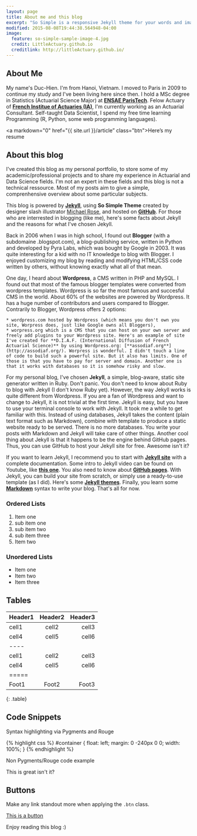```yaml
---
layout: page
title: About me and this blog
excerpt: "So Simple is a responsive Jekyll theme for your words and images."
modified: 2015-08-08T19:44:38.564948-04:00
image:
  feature: so-simple-sample-image-4.jpg
  credit: LittleActuary.github.io
  creditlink: http://littleActuary.github.io/
---
```


## About Me

My name's Duc-Hien. I'm from Hanoi, Vietnam. I moved to Paris in 2009 to continue my study and I've been living here since then. I hold a MSc degree in Statistics (Actuarial Science Major) at [**ENSAE ParisTech**](http://www.ensae.fr). Felow Actuary of [**French Institue of Actuaries (IA)**](http://www.institutdesactuaires.com), I'm currently working as an Actuarial Consultant. Self-taught Data Scientist, I spend my free time learning Programming (R, Python, some web programming languages).


<a markdown="0" href="{{ site.url }}/article” class="btn">Here’s my resume</a>


## About this blog

I've created this blog as my personal portfolio, to store some of my academic/professional projects and to share my experience in Actuarial and Data Science fields. I'm not an expert in these fields and this blog is not a technical ressource. Most of my posts aim to give a simple, comprenhensive overview about some particular subjects.  

This blog is powered by [**Jekyll**](http://jekyllrb.com), using **So Simple Theme** created by designer slash illustrator [Michael Rose](http://mademistakes.com), and hosted on [**GitHub**](https://github.com). For those who are interrested in blogging (like me), here's some facts about Jekyll and the reasons for what I've chosen Jekyll.

Back in 2006 when I was in high school, I found out **Blogger** (with a subdomaine .blogspot.com), a blog-publishing service, written in Python and developed by Pyra Labs, which was bought by Google in 2003. It was quite interesting for a kid with no IT knowledge to blog with Blogger. I enjoyed customizing my blog by reading and modifying HTML/CSS code written by others, without knowing exactly what all of that mean. 

One day, I heard about **Wordpress**, a CMS written in PHP and MySQL. I found out that most of the famous blogger templates were converted from wordpress templates. Wordpress is so far the most famous and succesful CMS in the world. About 60% of the websites are powered by Wordpress. It has a huge number of contributors and users compared to Blogger. Contrarily to Blogger, Wordpress offers 2 options: 
    
    * wordpress.com hosted by Wordpress (which means you don't own you site, Worpress does, just like Google owns all Bloggers), 
    * worpress.org which is a CMS that you can host on your own server and freely add plugins to your Wordpress site. Here's an example of site I've created for **D.I.A.F. (International Diffusion of French Actuarial Science)** by using Wordpress.org: [**assodiaf.org**](http://assodiaf.org/). Worpress is wonderful. I didn't touch a line of code to build such a powerful site. But it also has limits. One of those is that you have to pay for server and domain. Another one is that it works with databases so it is somehow risky and slow. 

For my personal blog, I've chosen **Jekyll**, a simple, blog-aware, static site generator written in Ruby. Don't panic. You don't need to know about Ruby to blog with Jekyll (I don't know Ruby yet). However, the way Jekyll works is quite different from Wordpress. If you are a fan of Wordpress and want to change to Jekyll, it is not trivial at the first time. Jekyll is easy, but you have to use your terminal console to work with Jekyll. It took me a while to get familiar with this. Instead of using databases, Jekyll takes the content (plain text format such as Markdown), combine with template to produce a static website ready to be served. There is no more databases. You write your posts with Markdown and Jekyll will take care of other things. Another cool thing about Jekyll is that it happens to be the engine behind GitHub pages. Thus, you can use GitHub to host your Jekyll site for free. Awesome isn't it?

If you want to learn Jekyll, I recommend you to start with [**Jekyll site**](http://jekyllrb.com) with a complete documentation. Some intro to Jekyll video can be found on Youtube, like [**this one**](https://www.youtube.com/watch?v=O7NBEFmA7yA). You also need to know about [**GitHub pages**](https://pages.github.com). With Jekyll, you can build your site from scratch, or simply use a ready-to-use template (as I did). Here's some [**Jekyll themes**](http://jekyllthemes.org). Finally, you learn some [**Markdown**](https://daringfireball.net/projects/markdown/) syntax to write your blog. That's all for now.  

### Ordered Lists

1. Item one
1. sub item one
2. sub item two
3. sub item three
2. Item two

### Unordered Lists

* Item one
* Item two
* Item three

## Tables

| Header1 | Header2 | Header3 |
|:--------|:-------:|--------:|
| cell1   | cell2   | cell3   |
| cell4   | cell5   | cell6   |
|----
| cell1   | cell2   | cell3   |
| cell4   | cell5   | cell6   |
|=====
| Foot1   | Foot2   | Foot3   |
{: .table}

## Code Snippets

Syntax highlighting via Pygments and Rouge

{% highlight css %}
#container {
float: left;
margin: 0 -240px 0 0;
width: 100%;
}
{% endhighlight %}

Non Pygments/Rouge code example

<div id="awesome">
<p>This is great isn't it?</p>
</div>

## Buttons

Make any link standout more when applying the `.btn` class.

<div markdown="0"><a href="http://mademistakes.com" class="btn">This is a button</a></div>



Enjoy reading this blog :)



